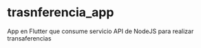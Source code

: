 # trasnferencia_app
App en Flutter que consume servicio API de NodeJS para realizar transaferencias
